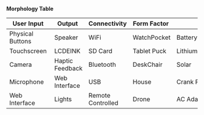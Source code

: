 **Morphology Table**

| User Input       | Output          | Connectivity      | Form Factor  | Power                |
| ---------------- | --------------- | ----------------- | ------------ | -------------------- |
| Physical Buttons | Speaker         | WiFi              | WatchPocket  | Battery Powered      |
| Touchscreen      | LCDEINK         | SD Card           | Tablet Puck  | Lithium Rechargeable |
| Camera           | Haptic Feedback | Bluetooth         | DeskChair    | Solar                |
| Microphone       | Web Interface   | USB               | House        | Crank Powered        |
| Web Interface    | Lights          | Remote Controlled | Drone        | AC Adapter           |
